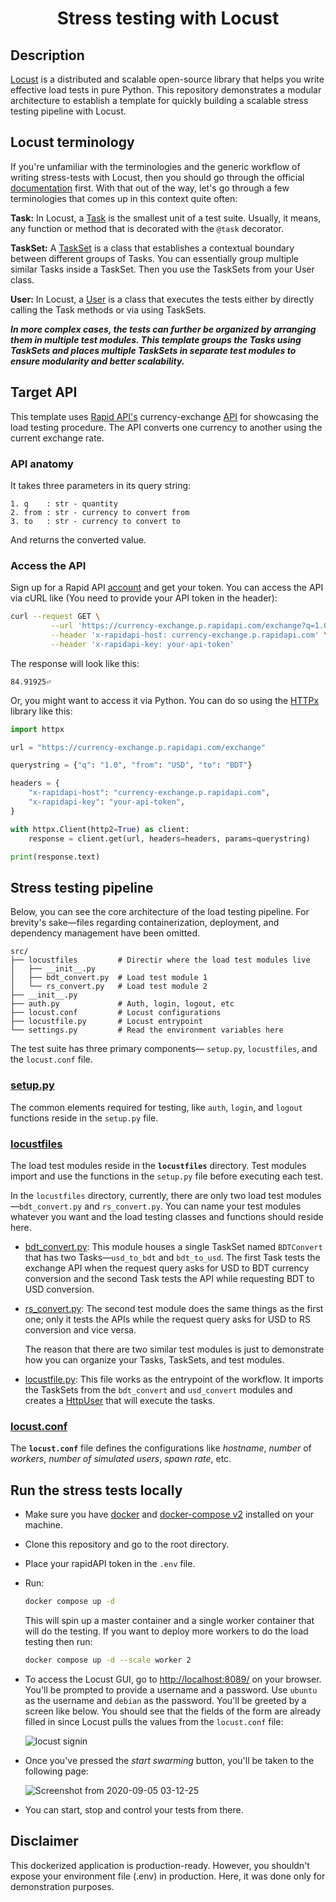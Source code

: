 <div align="center">

# Stress testing with Locust

</div>


## Description

[Locust](https://locust.io/) is a distributed and scalable open-source library that helps you write effective load tests in pure Python. This repository demonstrates a modular architecture to establish a template for quickly building a scalable stress testing pipeline with Locust.

## Locust terminology

If you're unfamiliar with the terminologies and the generic workflow of writing stress-tests with Locust, then you should go through the official [documentation](https://docs.locust.io/en/stable/) first. With that out of the way, let's go through a few terminologies that comes up in this context quite often:

**Task:** In Locust, a [Task](https://docs.locust.io/en/stable/writing-a-locustfile.html#tasks) is the smallest unit of a test suite. Usually, it means, any function or method that is decorated with the `@task` decorator.

**TaskSet:** A [TaskSet](https://docs.locust.io/en/stable/writing-a-locustfile.html#taskset-class) is a class that establishes a contextual boundary between different groups of Tasks. You can essentially group multiple similar Tasks inside a TaskSet. Then you use the TaskSets from your User class.

**User:** In Locust, a [User](https://docs.locust.io/en/stable/writing-a-locustfile.html#user-class) is a class that executes the tests either by directly calling the Task methods or via using TaskSets.

***In more complex cases, the tests can further be organized by arranging them in multiple test modules. This template groups the Tasks using TaskSets and places multiple TaskSets in separate test modules to ensure modularity and better scalability.***

## Target API

This template uses [Rapid API's](https://rapidapi.com/) currency-exchange [API](https://rapidapi.com/fyhao/api/currency-exchange) for showcasing the load testing procedure. The API converts one currency to another using the current exchange rate.

### API anatomy

It takes three parameters in its query string:
```
1. q    : str - quantity
2. from : str - currency to convert from
3. to   : str - currency to convert to
```

And returns the converted value.


### Access the API

Sign up for a Rapid API [account](https://rapidapi.com/signup) and get your token. You can access the API via cURL like (You need to provide your API token in the header):

```bash
curl --request GET \
         --url 'https://currency-exchange.p.rapidapi.com/exchange?q=1.0&from=USD&to=BDT' \
         --header 'x-rapidapi-host: currency-exchange.p.rapidapi.com' \
         --header 'x-rapidapi-key: your-api-token'
```

The response will look like this:

```
84.91925⏎
```

Or, you might want to access it via Python. You can do so using the [HTTPx](https://github.com/encode/httpx) library like this:


```python
import httpx

url = "https://currency-exchange.p.rapidapi.com/exchange"

querystring = {"q": "1.0", "from": "USD", "to": "BDT"}

headers = {
    "x-rapidapi-host": "currency-exchange.p.rapidapi.com",
    "x-rapidapi-key": "your-api-token",
}

with httpx.Client(http2=True) as client:
    response = client.get(url, headers=headers, params=querystring)

print(response.text)
```

## Stress testing pipeline

Below, you can see the core architecture of the load testing pipeline. For brevity's sake—files regarding containerization, deployment, and dependency management have been omitted.


```
src/
├── locustfiles         # Directir where the load test modules live
│   ├── __init__.py
│   ├── bdt_convert.py  # Load test module 1
│   └── rs_convert.py   # Load test module 2
├── __init__.py
├── auth.py             # Auth, login, logout, etc
├── locust.conf         # Locust configurations
├── locustfile.py       # Locust entrypoint
└── settings.py         # Read the environment variables here
```

The test suite has three primary components—
`setup.py`, `locustfiles`, and the `locust.conf` file.

### [setup.py](src/setup.py)
The common elements required for testing, like `auth`, `login`, and `logout` functions reside in the `setup.py` file.

### [locustfiles](src/locustfiles/)
The load test modules reside in the **`locustfiles`** directory. Test modules import and use the functions in the `setup.py` file before executing each test.

In the `locustfiles` directory, currently, there are only two load test modules—`bdt_convert.py` and `rs_convert.py`. You can name your test modules whatever you want and the load testing classes and functions should reside here.

* [bdt_convert.py](src/locustfiles/bdt_convert.py): This module houses a single TaskSet named `BDTConvert` that has two Tasks—`usd_to_bdt` and `bdt_to_usd`. The first Task tests the exchange API when the request query asks for USD to BDT currency conversion and the second Task tests the API while requesting BDT to USD conversion.

* [rs_convert.py](src/locustfiles/rs_convert.py): The second test module does the same things as the first one; only it tests the APIs while the request query asks for USD to RS conversion and vice versa.

    The reason that there are two similar test modules is just to demonstrate how you can organize your Tasks, TaskSets, and test modules.

* [locustfile.py](src/locustfile.py): This file works as the entrypoint of the workflow. It imports the TaskSets from the `bdt_convert` and `usd_convert` modules and creates a [HttpUser](https://docs.locust.io/en/stable/writing-a-locustfile.html#making-http-requests) that will execute the tasks.

### [locust.conf](src/locust.conf)

The **`locust.conf`** file defines the configurations like *hostname*, *number* of *workers*, *number of simulated users*, *spawn rate*, etc.


## Run the stress tests locally

* Make sure you have [docker](https://www.docker.com/) and [docker-compose v2](https://github.com/docker/compose) installed on your machine.

* Clone this repository and go to the root directory.

* Place your rapidAPI token in the `.env` file.

* Run:

    ```bash
    docker compose up -d
    ```

    This will spin up a master container and a single worker container that will do the testing. If you want to deploy more workers to do the load testing then run:

    ```bash
    docker compose up -d --scale worker 2
    ```

* To access the Locust GUI, go to [http://localhost:8089/](http://localhost:8089/) on your browser. You'll be prompted to provide a username and a password. Use `ubuntu` as the username and `debian` as the password. You'll be greeted by a screen like below. You should see that the fields of the form are already filled in since Locust pulls the values from the `locust.conf` file:

    ![locust signin](https://user-images.githubusercontent.com/30027932/92285103-51988580-ef25-11ea-9155-c9d3f5dcaf42.png)

* Once you've pressed the *start swarming* button, you'll be taken to the following page:

    ![Screenshot from 2020-09-05 03-12-25](https://user-images.githubusercontent.com/30027932/92285284-b94ed080-ef25-11ea-9f91-3f972fd844f1.png)

* You can start, stop and control your tests from there.


## Disclaimer
This dockerized application is production-ready. However, you shouldn't expose your environment file (.env) in production. Here, it was done only for demonstration purposes.
